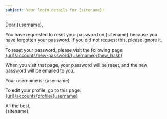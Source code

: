 ```yaml
---
subject: Your login details for {sitename}!
---
```

Dear {username},

You have requested to reset your password on {sitename} because you have forgotten your password.
If you did not request this, please ignore it.

To reset your password, please visit the following page:<br>
<a href="{url}/accounts/new-password/{username}/{new_hash}" style="color:#333; text-decoration:underline;">{url}/accounts/new-password/{username}/{new_hash}</a>

When you visit that page, your password will be reset, and the new password will be emailed to you.

Your username is: {username}

To edit your profile, go to this page:<br>
<a href="{url}/accounts/profile/{username}" style="color:#333; text-decoration:underline;">{url}/accounts/profile/{username}</a>

All the best,<br>
{sitename}
